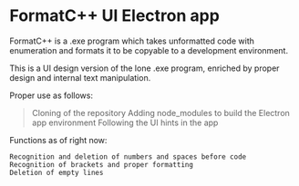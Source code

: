 # FormatC++ UI Electron app

FormatC++ is a .exe program which takes unformatted code with enumeration and formats it to be copyable to a development environment.

This is a UI design version of the lone .exe program, enriched by proper design and internal text manipulation.

Proper use as follows:
  > Cloning of the repository
  > Adding node_modules to build the Electron app environment
  > Following the UI hints in the app

Functions as of right now:

    Recognition and deletion of numbers and spaces before code
    Recognition of brackets and proper formatting
    Deletion of empty lines
